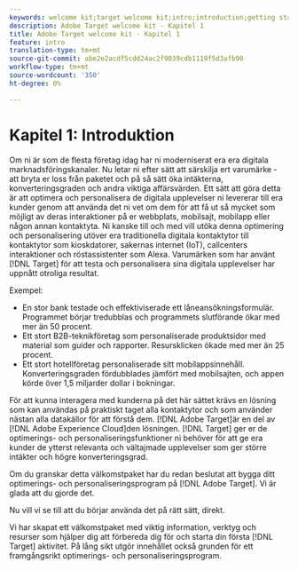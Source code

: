 ```yaml
---
keywords: welcome kit;target welcome kit;intro;introduction;getting started
description: Adobe Target welcome kit - Kapitel 1
title: Adobe Target welcome kit - Kapitel 1
feature: intro
translation-type: tm+mt
source-git-commit: abe2e2acdf5cdd24ac2f9039cdb1119f5d3afb90
workflow-type: tm+mt
source-wordcount: '350'
ht-degree: 0%

---
```



# Kapitel 1: Introduktion

Om ni är som de flesta företag idag har ni moderniserat era era digitala marknadsföringskanaler. Nu letar ni efter sätt att särskilja ert varumärke - att bryta er loss från paketet och på så sätt öka intäkterna, konverteringsgraden och andra viktiga affärsvärden. Ett sätt att göra detta är att optimera och personalisera de digitala upplevelser ni levererar till era kunder genom att använda det ni vet om dem för att få ut så mycket som möjligt av deras interaktioner på er webbplats, mobilsajt, mobilapp eller någon annan kontaktyta. Ni kanske till och med vill utöka denna optimering och personalisering utöver era traditionella digitala kontaktytor till kontaktytor som kioskdatorer, sakernas internet (IoT), callcenters interaktioner och röstassistenter som Alexa. Varumärken som har använt [!DNL Target] för att testa och personalisera sina digitala upplevelser har uppnått otroliga resultat.

Exempel:

* En stor bank testade och effektiviserade ett låneansökningsformulär. Programmet börjar tredubblas och programmets slutförande ökar med mer än 50 procent.
* Ett stort B2B-teknikföretag som personaliserade produktsidor med material som guider och rapporter. Resursklicken ökade med mer än 25 procent.
* Ett stort hotellföretag personaliserade sitt mobilappsinnehåll. Konverteringsgraden fördubblades jämfört med mobilsajten, och appen körde över 1,5 miljarder dollar i bokningar.

För att kunna interagera med kunderna på det här sättet krävs en lösning som kan användas på praktiskt taget alla kontaktytor och som använder nästan alla datakällor för att förstå dem. [!DNL Adobe Target]är en del av [!DNL Adobe Experience Cloud]den lösningen. [!DNL Target] ger er de optimerings- och personaliseringsfunktioner ni behöver för att ge era kunder de ytterst relevanta och vältajmade upplevelser som ger större intäkter och högre konverteringsgrad.

Om du granskar detta välkomstpaket har du redan beslutat att bygga ditt optimerings- och personaliseringsprogram på [!DNL Adobe Target]. Vi är glada att du gjorde det.

Nu vill vi se till att du börjar använda det på rätt sätt, direkt.

Vi har skapat ett välkomstpaket med viktig information, verktyg och resurser som hjälper dig att förbereda dig för och starta din första [!DNL Target] aktivitet. På lång sikt utgör innehållet också grunden för ett framgångsrikt optimerings- och personaliseringsprogram.

